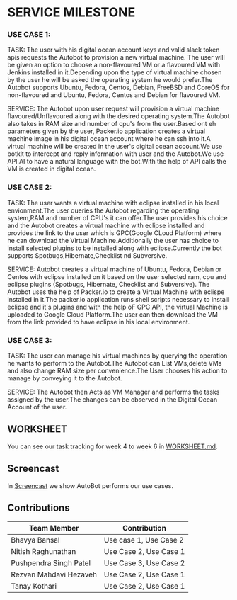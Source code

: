 #     SERVICE MILESTONE

### USE CASE 1:
TASK: The user with his digital ocean account keys and valid slack token apis requests the Autobot to provision a new virtual machine.
The user will be given an option to choose a non-flavoured VM or a flavoured VM with Jenkins installed in it.Depending upon the type of virtual machine 
chosen by the user he will be asked the operating system he would prefer.The Autobot supports Ubuntu, Fedora, Centos, Debian, FreeBSD and CoreOS for non-flavoured and Ubuntu, Fedora, Centos and Debian for flavoured VM.

SERVICE: The Autobot upon user request will provision a virtual machine  flavoured/Unflavoured along with the desired operating system.The Autobot also 
takes in RAM size and number of cpu's from the user.Based ont eh parameters given by the user, Packer.io application creates a virtual machine image in his digital ocean account where he can ssh into it.A virtual machine will be created in the user's digital ocean account.We use botkit to intercept and reply
information with user and the Autobot.We use API.AI to have a natural language with the bot.With the help of API calls the VM is created in digital ocean.

### USE CASE 2:
TASK: The user wants a virtual machine with eclipse installed in his local envionment.The user queries the Autobot regarding the operating system,RAM and number of CPU's it can offer.The user provides his choice and the Autobot creates a virtual machine with eclipse installed and provides the link to the user which is GPC(Google CLoud Platform) where he can download the Virtual Machine.Additionally the user has choice to install selected plugins to be installed along with eclipse.Currently the bot supports Spotbugs,Hibernate,Checklist nd Subversive.

SERVICE: Autobot creates a virtual machine of Ubuntu, Fedora, Debian or Centos with eclipse installed on it based on the user selected ram, cpu and eclipse plugins (Spotbugs, Hibernate, Checklist and Subversive).
The Autobot uses the help of Packer.io to create a Virtual Machine with eclispe installed in it.The packer.io application runs shell scripts necessary to install eclipse and it's plugins and with the help oF GPC API, the virtual Machine is uploaded to Google Cloud Platform.The user can then download the VM from the link provided to have eclipse in his local environment.

### USE CASE 3:

TASK: The user can manage his virtual machines by querying the operation he wants to perform to the Autobot.The Autobot can List VMs,delete VMs and also change RAM size per convenience.The User chooses his action to manage by conveying it to the Autobot.

SERVICE: The Autobot then Acts as VM Manager and performs the tasks assigned by the user.The changes can be observed in the Digital Ocean Account of the user.


## WORKSHEET

You can see our task tracking for week 4 to week 6 in [WORKSHEET.md](https://github.ncsu.edu/bbansal/AutoBots/blob/master/Docs/WORKSHEET.md).

## Screencast

In [Screencast](https://youtube.com) we show AutoBot performs our use cases.

## Contributions

| Team Member   | Contribution   
| ------------- | ------------ 
| Bhavya Bansal      |  Use case 1, Use Case 2      
| Nitish Raghunathan     |    Use Case 2, Use Case 1
| Pushpendra Singh Patel |    Use Case 3, Use Case 2
| Rezvan Mahdavi Hezaveh  |   Use Case 2, Use Case 1
| Tanay Kothari | Use Case 2, Use Case 1
 
